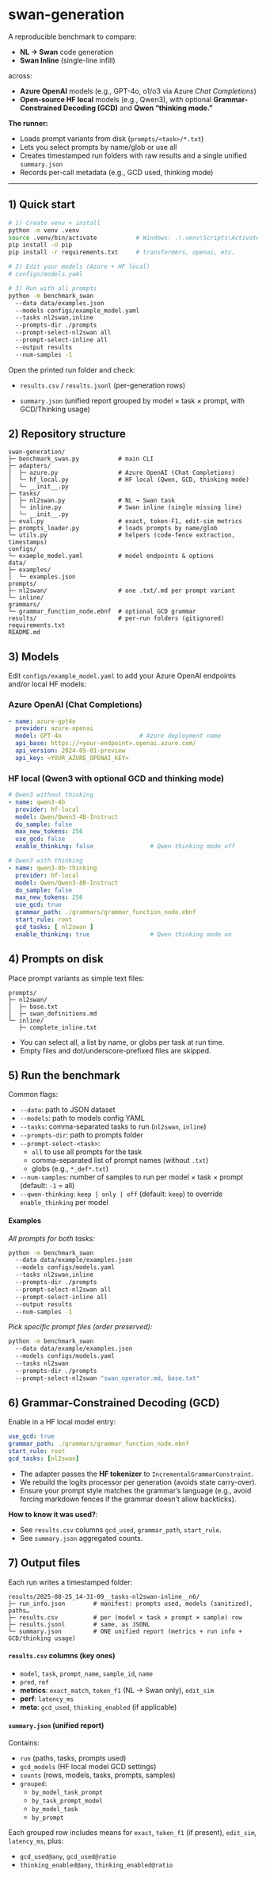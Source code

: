 # swan-generation

A reproducible benchmark to compare:

- **NL → Swan** code generation
- **Swan Inline** (single-line infill)

across:

- **Azure OpenAI** models (e.g., GPT-4o, o1/o3 via Azure *Chat Completions*)
- **Open-source HF local** models (e.g., Qwen3), with optional **Grammar-Constrained Decoding (GCD)** and **Qwen
  “thinking mode.”**

**The runner:**

- Loads prompt variants from disk (`prompts/<task>/*.txt`)
- Lets you select prompts by name/glob or use all
- Creates timestamped run folders with raw results and a single unified `summary.json`
- Records per-call metadata (e.g., GCD used, thinking mode)

---

## 1) Quick start

```bash
# 1) Create venv + install
python -m venv .venv
source .venv/bin/activate           # Windows: .\.venv\Scripts\Activate.ps1
pip install -U pip
pip install -r requirements.txt     # transformers, openai, etc.

# 2) Edit your models (Azure + HF local)
# configs/models.yaml

# 3) Run with all prompts
python -m benchmark_swan 
  --data data/examples.json 
  --models configs/example_model.yaml 
  --tasks nl2swan,inline 
  --prompts-dir ./prompts 
  --prompt-select-nl2swan all 
  --prompt-select-inline all 
  --output results 
  --num-samples -1
```

Open the printed run folder and check:

- `results.csv` / `results.jsonl` (per-generation rows)

- `summary.json` (unified report grouped by model × task × prompt, with GCD/Thinking usage)

## 2) Repository structure

```
swan-generation/
├─ benchmark_swan.py           # main CLI
├─ adapters/
│  ├─ azure.py                 # Azure OpenAI (Chat Completions)
│  └─ hf_local.py              # HF local (Qwen, GCD, thinking mode)
│  └─ __init__.py
├─ tasks/
│  ├─ nl2swan.py               # NL → Swan task
│  └─ inline.py                # Swan inline (single missing line)
│  └─ __init__.py
├─ eval.py                     # exact, token-F1, edit-sim metrics
├─ prompts_loader.py           # loads prompts by name/glob     
└─ utils.py                    # helpers (code-fence extraction, timestamps)
configs/
└─ example_model.yaml          # model endpoints & options
data/
├─ examples/
│  └─ examples.json
prompts/
├─ nl2swan/                    # one .txt/.md per prompt variant
└─ inline/
grammars/
└─ grammar_function_node.ebnf  # optional GCD grammar
results/                       # per-run folders (gitignored)
requirements.txt
README.md
```

## 3) Models

Edit `configs/example_model.yaml` to add your Azure OpenAI endpoints and/or local HF models:

### Azure OpenAI (Chat Completions)

```yaml
- name: azure-gpt4o
  provider: azure-openai
  model: GPT-4o                      # Azure deployment name
  api_base: https://<your-endpoint>.openai.azure.com/
  api_version: 2024-05-01-preview
  api_key: <YOUR_AZURE_OPENAI_KEY>
```

### HF local (Qwen3 with optional GCD and thinking mode)

```yaml
# Qwen3 without thinking
- name: qwen3-4b
  provider: hf-local
  model: Qwen/Qwen3-4B-Instruct
  do_sample: false
  max_new_tokens: 256
  use_gcd: false
  enable_thinking: false                # Qwen thinking mode off

# Qwen3 with thinking
- name: qwen3-8b-thinking
  provider: hf-local
  model: Qwen/Qwen3-8B-Instruct
  do_sample: false
  max_new_tokens: 256
  use_gcd: true
  grammar_path: ./grammars/grammar_function_node.ebnf
  start_rule: root
  gcd_tasks: [ nl2swan ]
  enable_thinking: true                 # Qwen thinking mode on
```

## 4) Prompts on disk

Place prompt variants as simple text files:

```
prompts/
├─ nl2swan/
│  ├─ base.txt
│  ├─ swan_definitions.md
└─ inline/
   ├─ complete_inline.txt
```

- You can select all, a list by name, or globs per task at run time.
- Empty files and dot/underscore-prefixed files are skipped.

## 5) Run the benchmark

Common flags:

- `--data`: path to JSON dataset
- `--models`: path to models config YAML
- `--tasks`: comma-separated tasks to run (`nl2swan`, `inline`)
- `--prompts-dir`: path to prompts folder
- `--prompt-select-<task>`:
    - `all` to use all prompts for the task
    - comma-separated list of prompt names (without `.txt`)
    - globs (e.g., `*_def*.txt`)
- `--num-samples`: number of samples to run per model × task × prompt (default: `-1` = all)
- `--qwen-thinking`: `keep | only | off` (default: `keep`) to override `enable_thinking` per model

#### Examples 

*All prompts for both tasks:*

```bash
python -m benchmark_swan 
  --data data/example/examples.json
  --models configs/models.yaml 
  --tasks nl2swan,inline 
  --prompts-dir ./prompts 
  --prompt-select-nl2swan all 
  --prompt-select-inline all 
  --output results 
  --num-samples -1
```

*Pick specific prompt files (order preserved):*

```bash
python -m benchmark_swan 
  --data data/example/examples.json 
  --models configs/models.yaml 
  --tasks nl2swan 
  --prompts-dir ./prompts 
  --prompt-select-nl2swan "swan_operator.md, base.txt"
```

## 6) Grammar-Constrained Decoding (GCD)

Enable in a HF local model entry:

```yaml
use_gcd: true
grammar_path: ./grammars/grammar_function_node.ebnf
start_rule: root
gcd_tasks: [nl2swan]
```

- The adapter passes the **HF tokenizer** to `IncrementalGrammarConstraint`.
- We rebuild the logits processor per generation (avoids state carry-over).
- Ensure your prompt style matches the grammar’s language (e.g., avoid forcing markdown fences if the grammar doesn’t allow backticks).

**How to know it was used?**:
- See `results.csv` columns `gcd_used`, `grammar_path`, `start_rule`.
- See `summary.json` aggregated counts.

## 7) Output files

Each run writes a timestamped folder:

```
results/2025-08-25_14-31-09__tasks-nl2swan-inline__n6/
├─ run_info.json        # manifest: prompts used, models (sanitized), paths…
├─ results.csv          # per (model × task × prompt × sample) row
├─ results.jsonl        # same, as JSONL
└─ summary.json         # ONE unified report (metrics + run info + GCD/thinking usage)
```

#### `results.csv` columns (key ones)
- `model`, `task`, `prompt_name`, `sample_id`, `name` 
- `pred`, `ref`
- **metrics**: `exact_match`, `token_f1` (NL → Swan only), `edit_sim`
- **perf**: `latency_ms`
- **meta**: `gcd_used`, `thinking_enabled` (if applicable)

#### `summary.json` (**unified report**)

Contains:
- `run` (paths, tasks, prompts used)
- `gcd_models` (HF local model GCD settings)
- `counts` (rows, models, tasks, prompts, samples)
- `grouped`:
  - `by_model_task_prompt`
  - `by_task_prompt_model`
  - `by_model_task`
  - `by_prompt`

Each grouped row includes means for `exact`, `token_f1` (if present), `edit_sim`, `latency_ms`, plus:
- `gcd_used@any`, `gcd_used@ratio`
- `thinking_enabled@any`, `thinking_enabled@ratio`


